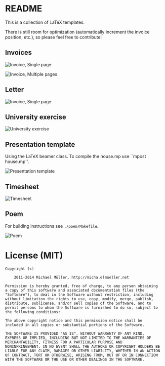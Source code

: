 # README

This is a collection of LaTeX templates.

There is still room for optimization (automatically increment 
the invoice position, etc.), so please feel free to contribute!

## Invoices

![Invoice, Single page](https://github.com/cmichi/latex-template-collection/raw/master/images/invoice0.png)

![Invoice, Multiple pages](https://github.com/cmichi/latex-template-collection/raw/master/images/invoice1.png)


## Letter

![Invoice, Single page](https://github.com/cmichi/latex-template-collection/raw/master/images/letter.png)


## University exercise

![University exercise](https://github.com/cmichi/latex-template-collection/raw/master/images/exercise.png)


## Presentation template

Using the LaTeX beamer class.
To compile the house.mp use ``mpost house.mp''.

![Presentation template](https://github.com/cmichi/latex-template-collection/raw/master/images/presentation.png)


## Timesheet

![Timesheet](https://github.com/cmichi/latex-template-collection/raw/master/images/timesheet.png)


## Poem

For building instructions see `./poem/Makefile`.

![Poem](https://github.com/cmichi/latex-template-collection/raw/master/images/poem.png)


# License (MIT)

	Copyright (c) 

		2011-2014 Michael Müller, http://micha.elmueller.net

	Permission is hereby granted, free of charge, to any person obtaining
	a copy of this software and associated documentation files (the
	"Software"), to deal in the Software without restriction, including
	without limitation the rights to use, copy, modify, merge, publish,
	distribute, sublicense, and/or sell copies of the Software, and to
	permit persons to whom the Software is furnished to do so, subject to
	the following conditions:

	The above copyright notice and this permission notice shall be
	included in all copies or substantial portions of the Software.

	THE SOFTWARE IS PROVIDED "AS IS", WITHOUT WARRANTY OF ANY KIND,
	EXPRESS OR IMPLIED, INCLUDING BUT NOT LIMITED TO THE WARRANTIES OF
	MERCHANTABILITY, FITNESS FOR A PARTICULAR PURPOSE AND
	NONINFRINGEMENT. IN NO EVENT SHALL THE AUTHORS OR COPYRIGHT HOLDERS BE
	LIABLE FOR ANY CLAIM, DAMAGES OR OTHER LIABILITY, WHETHER IN AN ACTION
	OF CONTRACT, TORT OR OTHERWISE, ARISING FROM, OUT OF OR IN CONNECTION
	WITH THE SOFTWARE OR THE USE OR OTHER DEALINGS IN THE SOFTWARE.
